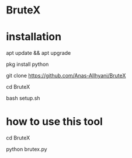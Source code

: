 # BruteX

# installation

apt update && apt upgrade

pkg install python

git clone https://github.com/Anas-Allhyani/BruteX

cd BruteX

bash setup.sh

# how to use this tool
 
cd BruteX

python brutex.py

